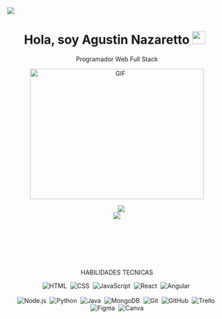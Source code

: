 <img src="https://user-images.githubusercontent.com/73097560/115834477-dbab4500-a447-11eb-908a-139a6edaec5c.gif">
<div align="center">
<h1> Hola, soy Agustin Nazaretto <img src="https://media.giphy.com/media/iY8CRBdQXODJSCERIr/giphy.gif" width="30" height="30" style="margin-right: 10px;"></h1>
<p>Programador Web Full Stack</p>
<p align="center">
<a target="_blank" align="center">
  <img align="center" top="500" height="300" width="400" alt="GIF" src="https://media.giphy.com/media/SWoSkN6DxTszqIKEqv/giphy.gif">
</a>

 <div align="center"  class="icons-social" style="margin-left: 10px;">
        <a style="margin-left: 10px;"  target="_blank" href="https://www.linkedin.com/in/agustin-nazaretto-a60214291/">
		<img src="https://img.icons8.com/doodle/40/000000/linkedin--v2.png"></a>
	

</div>	   			
<img src="https://user-images.githubusercontent.com/73097560/115834477-dbab4500-a447-11eb-908a-139a6edaec5c.gif">
<p style="padding-top: 100px;"> HABILIDADES TECNICAS </p>

![HTML](https://img.shields.io/badge/-HTML-05122A?style=flat&logo=HTML5)&nbsp; 
![CSS](https://img.shields.io/badge/-CSS-05122A?style=flat&logo=CSS3&logoColor=1572B6)&nbsp; 
![JavaScript](https://img.shields.io/badge/-JavaScript-05122A?style=flat&logo=javascript)&nbsp;
![React](https://img.shields.io/badge/-React-05122A?style=flat&logo=react)&nbsp; 
![Angular](https://img.shields.io/badge/-Angular-05122A?style=flat&logo=angular)&nbsp; <br> </br>
![Node.js](https://img.shields.io/badge/-Node.js-05122A?style=flat&logo=node.js)&nbsp; 
![Python](https://img.shields.io/badge/-Python-05122A?style=flat&logo=python)&nbsp;
![Java](https://img.shields.io/badge/-Java-05122A?style=flat&logo=Java&logoColor=FFA518)&nbsp; 
![MongoDB](https://img.shields.io/badge/-MongoDB-05122A?style=flat&logo=mongoDB)&nbsp; 
![Git](https://img.shields.io/badge/-Git-05122A?style=flat&logo=git)&nbsp;
![GitHub](https://img.shields.io/badge/-GitHub-05122A?style=flat&logo=github)&nbsp; 
![Trello](https://img.shields.io/badge/-Trello-05122A?style=flat&logo=trello)&nbsp; 
![Figma](https://img.shields.io/badge/-Figma-05122A?style=flat&logo=figma)&nbsp; 
![Canva](https://img.shields.io/badge/-canva-05122A?style=flat&logo=canva)
